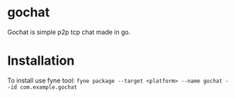 # gochat
Gochat is simple p2p tcp chat made in go.
# Installation
To install use fyne tool:
`fyne package --target <platform> --name gochat --id com.example.gochat`
